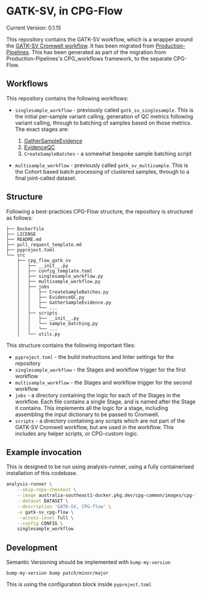 # GATK-SV, in CPG-Flow

Current Version: 0.1.15

This repository contains the GATK-SV workflow, which is a wrapper around the [GATK-SV Cromwell workflow](https://github.com/broadinstitute/gatk-sv). It has been migrated from [Production-Pipelines](https://github.com/populationgenomics/production-pipelines/tree/main/cpg_workflows/stages/gatk_sv). This has been generated as part of the migration from Production-Pipelines's CPG_workflows framework, to the separate CPG-Flow.

## Workflows

This repository contains the following workflows:

- `singlesample_workflow` - previously called `gatk_sv_singlesample`. This is the initial per-sample variant calling, generation of QC metrics following variant calling, through to batching of samples based on those metrics. The exact stages are:
    1. [GatherSampleEvidence](https://github.com/broadinstitute/gatk-sv/blob/main/wdl/GatherSampleEvidence.wdl)
    2. [EvidenceQC](https://github.com/broadinstitute/gatk-sv/blob/main/wdl/EvidenceQC.wdl)
    3. `CreateSampleBatches` - a somewhat bespoke sample batching script

- `multisample_workflow` - previously called `gatk_sv_multisample`. This is the Cohort based batch processing of clustered samples, through to a final joint-called dataset.

## Structure

Following a best-practices CPG-Flow structure, the repository is structured as follows:

```commandline
├── Dockerfile
├── LICENSE
├── README.md
├── pull_request_template.md
├── pyproject.toml
└── src
    ├── cpg_flow_gatk_sv
    │   ├── __init__.py
    │   ├── config_template.toml
    │   ├── singlesample_workflow.py
    │   ├── multisample_workflow.py
    │   ├── jobs
    │   │   ├── CreateSampleBatches.py
    │   │   ├── EvidenceQC.py
    │   │   ├── GatherSampleEvidence.py
    │   │   └── ...
    │   ├── scripts
    │   │   ├── __init__.py
    │   │   └── sample_batching.py
    │   │   └── ...
    │   └── utils.py
```

This structure contains the following important files:

- `pyproject.toml` - the build instructions and linter settings for the repository
- `singlesample_workflow` - the Stages and workflow trigger for the first workflow
- `multisample_workflow` - the Stages and workflow trigger for the second workflow
- `jobs` - a directory containing the logic for each of the Stages in the workflow. Each file contains a single Stage, and is
  named after the Stage it contains. This implements all the logic for a stage, including assembling the input dictionary to be passed to Cromwell.
- `scripts` - a directory containing any scripts which are not part of the GATK-SV Cromwell workflow, but are used in the workflow. This includes any helper scripts, or CPG-custom logic.

## Example invocation

This is designed to be run using analysis-runner, using a fully containerised installation of this codebase.

```bash
analysis-runner \
    --skip-repo-checkout \
    --image australia-southeast1-docker.pkg.dev/cpg-common/images/cpg-flow-gatk-sv:0.1.15 \
    --dataset DATASET \
    --description 'GATK-SV, CPG-flow' \
    -o gatk-sv_cpg-flow \
    --access-level full \
    --config CONFIG \
    singlesample_workflow
```

## Development

Semantic Versioning should be implemented with `bump-my-version`

```commandline
bump-my-version bump patch/minor/major
```

This is using the configuration block inside `pyproject.toml`
